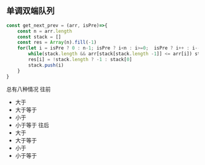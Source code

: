 ## 单调双端队列

```js
const get_next_prev = (arr, isPre)=>{
    const n = arr.length
    const stack = []
    const res = Array(n).fill(-1)
    for(let i = isPre ? 0 : n-1; isPre ? i<n : i>=0;  isPre ? i++ : i--) {
        while(stack.length && arr[stack[stack.length -1]] <= arr[i]) stack.pop()
        res[i] = !stack.length ? -1 : stack[0]
        stack.push(i)
    }
} 

```

总有八种情况
往前
- 大于
- 大于等于
- 小于
- 小于等于
往后
- 大于
- 大于等于
- 小于
- 小于等于